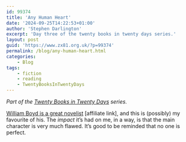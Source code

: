 ```yaml
---
id: 99374
title: 'Any Human Heart'
date: '2024-09-25T14:22:53+01:00'
author: 'Stephen Darlington'
excerpt: 'Day three of the twenty books in twenty days series.'
layout: post
guid: 'https://www.zx81.org.uk/?p=99374'
permalink: /blog/any-human-heart.html
categories:
    - Blog
tags:
    - fiction
    - reading
    - TwentyBooksInTwentyDays
---
```


*Part of the [Twenty Books in Twenty Days](https://www.zx81.org.uk/blog/twenty-books.html) series.*

[William Boyd is a great novelist](https://amzn.to/3XC1a7x) \[affiliate link\], and this is (possibly) my favourite of his. The *impact* it’s had on me, in a way, is that the main character is very much flawed. It’s good to be reminded that no one is perfect.
